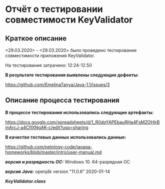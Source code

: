 # Отчёт о тестировании совместимости KeyValidator #

## Краткое описание ##
<29.03.2020> - <29.03.2020> было проведено тестирование совместимости приложения KeyValidator.

 На тестирование затрачено: 12:24-12.50

**В результате тестирования выявлены следующие дефекты:** 

https://github.com/EmelinaTanya/Java-1.1/issues/3

## Описание процесса тестирования

**В процессе тестирования использовались следующие артефакты**:

https://docs.google.com/spreadsheets/d/1_R0doYAPEbauRHa4FsMZOHlrBmArcJ-a4CfIXNgAK-c/edit?usp=sharing


**В качестве тестовых данных использовались данные:**

https://github.com/netology-code/javaqa-homeworks/blob/master/intro/user-manual.md


***версия и разрядность ОС:*** Windows 10. 64-разрядная ОС

***версия Java:*** openjdk version "11.0.6" 2020-01-14

***KeyValidator.class***
